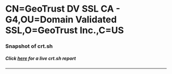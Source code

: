# CN=GeoTrust DV SSL CA - G4,OU=Domain Validated SSL,O=GeoTrust Inc.,C=US
### Snapshot of crt.sh
##### Click [here](https://crt.sh/?q=Serial_1F4F) for a live crt.sh report

---
